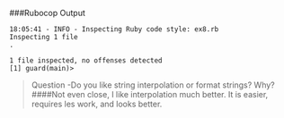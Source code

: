 ###Rubocop Output
```
18:05:41 - INFO - Inspecting Ruby code style: ex8.rb
Inspecting 1 file
.

1 file inspected, no offenses detected
[1] guard(main)>
```

>Question -Do you like string interpolation or format strings?  Why?
####Not even close, I like interpolation much better. It is easier, requires les work, and looks better.
